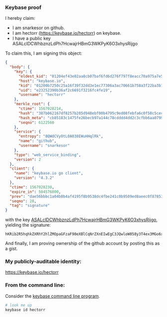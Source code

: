 ### Keybase proof

I hereby claim:

  * I am snarkesor on github.
  * I am hectorr (https://keybase.io/hectorr) on keybase.
  * I have a public key ASALclDCWhbznzLdPh7HcwajrHBmG3WKPyK6O3xhysRijgo

To claim this, I am signing this object:

```json
{
  "body": {
    "key": {
      "eldest_kid": "01204ef43e02aa8cb07baf6fd6d276f797f8eacc70a975a7e531fbd163f590807e3e0a",
      "host": "keybase.io",
      "kid": "01200b7250c25a16f39f32dd3e1ec77306a3ac70661b758a3f22ba3b7c61cac4628e0a",
      "uid": "e23252390b36af2c6691f3216fc4fe19",
      "username": "hectorr"
    },
    "merkle_root": {
      "ctime": 1567028214,
      "hash": "387b062167df8257b205d948ebf00b4795c9ed08febfa6c0f58c5cec9e6a33ade4c0138bff8ec628a1871d40ece5d721afc9e17876b0212bbf83da555e7ce558",
      "hash_meta": "cb85183c1475fe26becb97a144c78cdddd4dd2c3cfbb6aa07999af6e813dfd6d",
      "seqno": 6122560
    },
    "service": {
      "entropy": "8QWdCVyOtL0A038EWuHHqlRk",
      "name": "github",
      "username": "snarkesor"
    },
    "type": "web_service_binding",
    "version": 2
  },
  "client": {
    "name": "keybase.io go client",
    "version": "4.3.2"
  },
  "ctime": 1567028230,
  "expire_in": 504576000,
  "prev": "dae56bbbc1a04b0b4af4195f8b9538dc4fbe241c0b9509ed8aeec0f878534699",
  "seqno": 28,
  "tag": "signature"
}
```

with the key [ASALclDCWhbznzLdPh7HcwajrHBmG3WKPyK6O3xhysRijgo](https://keybase.io/hectorr), yielding the signature:

```
hKRib2R5hqhkZXRhY2hlZMOpaGFzaF90eXBlCqNrZXnEIwEgC3JQwloW858y3T4ex3MGo6xwZht1ij8iujt8YcrEYo4Kp3BheWxvYWTESpcCHMQg2uVru8GgSwtK9Blfi5U43E++JBwLlQntiu7A+HhTRpnEIFAWPldZDK7VOVy90S1/uaqO8F4/espOkEqV0Dyuv/leAgHCo3NpZ8RAEYnt9tm8Wi80nyV/RzaY5s5iVjUMGrWGcdU3ppwRzqt1smqdCePqDs65ZUbjjD9TnAyIZGuI1Guc7WVItgIgCKhzaWdfdHlwZSCkaGFzaIKkdHlwZQildmFsdWXEICOdBlZ/RKjjNDb0Bv/gP3CTWslrcyXrm4s6ATfn779+o3RhZ80CAqd2ZXJzaW9uAQ==

```

And finally, I am proving ownership of the github account by posting this as a gist.

### My publicly-auditable identity:

https://keybase.io/hectorr

### From the command line:

Consider the [keybase command line program](https://keybase.io/download).

```bash
# look me up
keybase id hectorr
```

